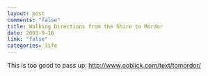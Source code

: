 ```yaml
--- 
layout: post
comments: "false"
title: Walking Directions from the Shire to Mordor
date: 2003-9-16
link: "false"
categories: life
---
```

This is too good to pass up: <a href="http://www.ooblick.com/text/tomordor/">http://www.ooblick.com/text/tomordor/</a>
